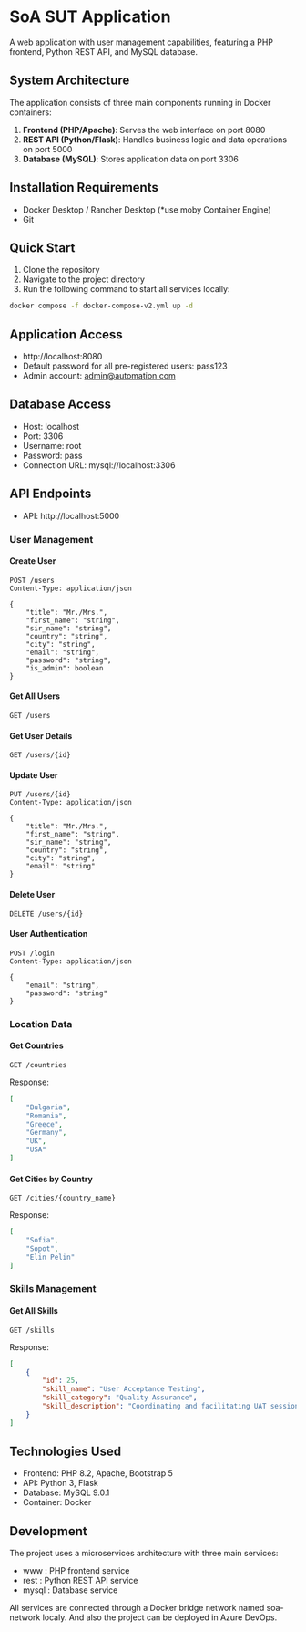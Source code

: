 # SoA SUT Application

A web application with user management capabilities, featuring a PHP frontend, Python REST API, and MySQL database.

## System Architecture

The application consists of three main components running in Docker containers:

1. **Frontend (PHP/Apache)**: Serves the web interface on port 8080
2. **REST API (Python/Flask)**: Handles business logic and data operations on port 5000
3. **Database (MySQL)**: Stores application data on port 3306

## Installation Requirements

- Docker Desktop / Rancher Desktop (*use moby Container Engine)
- Git

## Quick Start

1. Clone the repository
2. Navigate to the project directory
3. Run the following command to start all services locally:
```bash
docker compose -f docker-compose-v2.yml up -d
```

## Application Access
- http://localhost:8080
- Default password for all pre-registered users: pass123
- Admin account: admin@automation.com

## Database Access
- Host: localhost
- Port: 3306
- Username: root
- Password: pass
- Connection URL: mysql://localhost:3306

## API Endpoints
- API: http://localhost:5000

### User Management 
#### Create User
``` http
POST /users
Content-Type: application/json

{
    "title": "Mr./Mrs.",
    "first_name": "string",
    "sir_name": "string",
    "country": "string",
    "city": "string",
    "email": "string",
    "password": "string",
    "is_admin": boolean
}
```
#### Get All Users
``` http
GET /users
```
#### Get User Details
```http
GET /users/{id}
```
#### Update User
```http
PUT /users/{id}
Content-Type: application/json

{
    "title": "Mr./Mrs.",
    "first_name": "string",
    "sir_name": "string",
    "country": "string",
    "city": "string",
    "email": "string"
}
```
#### Delete User
```http
DELETE /users/{id}
```
#### User Authentication
```http
POST /login
Content-Type: application/json

{
    "email": "string",
    "password": "string"
}
```

### Location Data
#### Get Countries
```http
GET /countries
```
Response:
```json
[
    "Bulgaria",
    "Romania",
    "Greece",
    "Germany",
    "UK",
    "USA"
]
```
#### Get Cities by Country
```http
GET /cities/{country_name}
```
Response:
```json
[
    "Sofia",
    "Sopot",
    "Elin Pelin"
]
```

### Skills Management 
#### Get All Skills
```http
GET /skills
```
Response:
```json
[
    {
        "id": 25,
        "skill_name": "User Acceptance Testing",
        "skill_category": "Quality Assurance",
        "skill_description": "Coordinating and facilitating UAT sessions with stakeholders"
    }
]
```

## Technologies Used
- Frontend: PHP 8.2, Apache, Bootstrap 5
- API: Python 3, Flask
- Database: MySQL 9.0.1
- Container: Docker

## Development
The project uses a microservices architecture with three main services:
- www : PHP frontend service
- rest : Python REST API service
- mysql : Database service

All services are connected through a Docker bridge network named soa-network localy.
And also the project can be deployed in Azure DevOps.